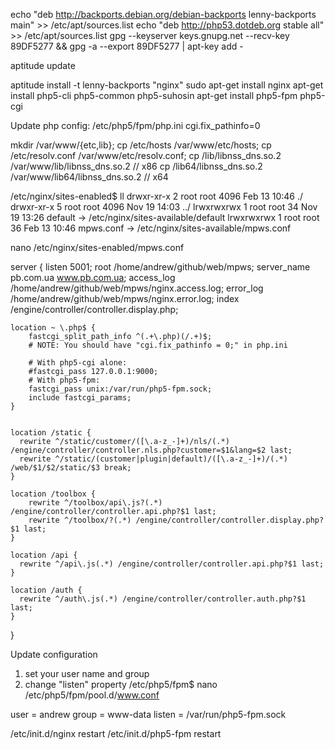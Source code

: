echo "deb http://backports.debian.org/debian-backports lenny-backports main" >> /etc/apt/sources.list
echo "deb http://php53.dotdeb.org stable all" >>   /etc/apt/sources.list
gpg --keyserver keys.gnupg.net --recv-key 89DF5277 && gpg -a --export 89DF5277 | apt-key add -

aptitude update

aptitude install -t lenny-backports "nginx"
sudo apt-get install nginx
apt-get install php5-cli php5-common php5-suhosin 
apt-get install php5-fpm php5-cgi

Update php config:
/etc/php5/fpm/php.ini
cgi.fix_pathinfo=0

mkdir /var/www/{etc,lib};
cp /etc/hosts /var/www/etc/hosts;
cp /etc/resolv.conf /var/www/etc/resolv.conf;
cp /lib/libnss_dns.so.2 /var/www/lib/libnss_dns.so.2 // x86
cp /lib64/libnss_dns.so.2  /var/www/lib64/libnss_dns.so.2 // x64


/etc/nginx/sites-enabled$ ll
drwxr-xr-x 2 root root 4096 Feb 13 10:46 ./
drwxr-xr-x 5 root root 4096 Nov 19 14:03 ../
lrwxrwxrwx 1 root root   34 Nov 19 13:26 default -> /etc/nginx/sites-available/default
lrwxrwxrwx 1 root root   36 Feb 13 10:46 mpws.conf -> /etc/nginx/sites-available/mpws.conf


nano /etc/nginx/sites-enabled/mpws.conf

server {
    listen 5001;
    root   /home/andrew/github/web/mpws;
    server_name pb.com.ua www.pb.com.ua;
    access_log /home/andrew/github/web/mpws/nginx.access.log;
    error_log /home/andrew/github/web/mpws/nginx.error.log;
    index /engine/controller/controller.display.php;

    location ~ \.php$ {
        fastcgi_split_path_info ^(.+\.php)(/.+)$;
        # NOTE: You should have "cgi.fix_pathinfo = 0;" in php.ini

        # With php5-cgi alone:
        #fastcgi_pass 127.0.0.1:9000;
        # With php5-fpm:
        fastcgi_pass unix:/var/run/php5-fpm.sock;
        include fastcgi_params;
    }


    location /static {
      rewrite ^/static/customer/([\.a-z_-]+)/nls/(.*) /engine/controller/controller.nls.php?customer=$1&lang=$2 last;
      rewrite ^/static/(customer|plugin|default)/([\.a-z_-]+)/(.*) /web/$1/$2/static/$3 break;
    }

    location /toolbox {
        rewrite ^/toolbox/api\.js?(.*) /engine/controller/controller.api.php?$1 last;
        rewrite ^/toolbox/?(.*) /engine/controller/controller.display.php?$1 last;
    }

    location /api {
      rewrite ^/api\.js(.*) /engine/controller/controller.api.php?$1 last;
    }

    location /auth {
      rewrite ^/auth\.js(.*) /engine/controller/controller.auth.php?$1 last;
    }

}

Update configuration
1) set your user name and group
2) change "listen" property
/etc/php5/fpm$ nano /etc/php5/fpm/pool.d/www.conf

user = andrew
group = www-data
listen = /var/run/php5-fpm.sock


/etc/init.d/nginx restart
/etc/init.d/php5-fpm restart